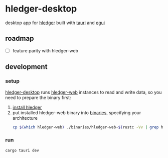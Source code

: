 # hledger-desktop

desktop app for [hledger][] built with [tauri][] and [egui][]

## roadmap

- [ ] feature parity with hledger-web

## development

### setup

[hledger-desktop][] runs [hledger-web] instances to read and write data, so you need to prepare the binary first:

1. [install hledger][]
2. put installed hledger-web binary into [binaries][], specifying your architecture
   ```bash
   cp $(which hledger-web) ./binaries/hledger-web-$(rustc -Vv | grep host | cut -d' ' -f2-)
   ```

### run

```bash
cargo tauri dev
```

[binaries]: ./binaries/
[hledger]: https://github.com/simonmichael/hledger
[tauri]: https://github.com/tauri-apps/tauri
[egui]: https://github.com/emilk/egui
[install hledger]: https://hledger.org/install.html
[hledger-desktop]: https://github.com/ngalaiko/hledger-desktop
[hledger-web]: https://github.com/simonmichael/hledger/tree/master/hledger-web
